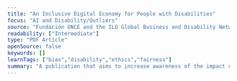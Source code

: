 ```yaml
---
title: "An Inclusive Digital Economy for People with Disabilities"
focus: "AI and Disability/Outliers"
source: "Fundación ONCE and the ILO Global Business and Disability Network"
readability: ["Intermediate"]
type: "PDF Article"
openSource: false
keywords: []
learnTags: ["bias","disability","ethics","fairness"]
summary: "A publication that aims to increase awareness of the impact of a digital world of work on people with disabilities and identify actions needed to shape a future of work in a more disability-inclusive way.  "
---
```

